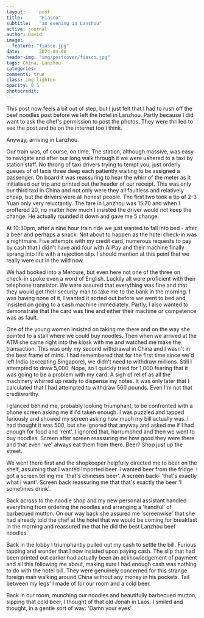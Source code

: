 ```yaml
---
layout:     post
title:      "Fiasco"
subtitle:   "an evening in Lanshou"
active: journal
author: David
image:
  feature: "fiasco.jpg"
date:       2024-04-08
header-img: "img/postcover/fiasco.jpg"
tags: China, Lanzhou
categories: 
comments: true
class: img-lighten 
opacity: 0.5
photocredit:
---
```


This post now feels a bit out of step, but I just felt that I had to rush off the beef noodles post before we left the hotel in Lanzhou. Partly because I did want to ask the chef's permission to post the photos. They were thrilled to see the post and be on the internet too I think.

Anyway, arriving in Lanzhou.

Our train was, of course, on time. The station, although massive, was easy to navigate and after our long walk through it we were ushered to a taxi by station staff. No throng of taxi drivers trying to tempt you, just orderly queues of of taxis three deep each patiently waiting to be assigned a passenger. On board it was reassuring to hear the whirr of the meter as it initialised our trip and printed out the header of our receipt. This was only our third taxi in China and not only were they all faultless and relatively cheap, but the drivers were all honest people. The first two took a tip of 2-3 Yuan only very reluctantly. The fare in Lanzhou was 15.70 and when I proffered 20, no matter how much I insisted the driver would not keep the change. He actually rounded it down and gave me 5 change.

At 10:30pm, after a nine hour train ride we just wanted to fall into bed - after a beer and perhaps a snack. Not about to happen as the hotel check-in was a nightmare. Five attempts with my credit card, numerous requests to pay by cash that I didn't have and four with AliPay and their machine finally sprang into life with a rejection slip. I should mention at this point that we really were out in the wild now.

We had booked into a Mercure, but even here not one of the three on check-in spoke even a word of English. Luckily all were proficient with their telephone translator. We were assured that everything was fine and that they would get their security man to take me to the bank in the morning. I was having none of it, I wanted it sorted out before we went to bed and insisted on going to a cash machine immediately. Partly, I also wanted to demonstrate that the card was fine and either their machine or competence was as fault.

One of the young women insisted on taking me there and on the way she pointed to a stall where we could buy noodles. Then when we arrived at the ATM she came right into the kiosk with me and watched me make the transaction. This was only my second withdrawal in China and I wasn't in the best frame of mind. I had remembered that for the first time since we'd left India (excepting Singapore), we didn't need to withdraw millions. Still I attempted to draw 5,000. Nope, so I quickly tried for 1,000 fearing that it was going to be a problem with my card. A sigh of relief as all the machinery whirred up ready to dispense my notes. It was only later that I calculated that I had attempted to withdraw 560 pounds. Even I'm not that creditworthy.

I glanced behind me, probably looking triumphant, to be confronted with a phone screen asking me if I'd taken enough. I was puzzled and tapped furiously and showed my screen asking  how much my bill actually was. I had thought it was 500, but she ignored that anyway and asked me if I had enough for food and 'rent'. I ignored that, harrumphed and then we went to buy noodles. Screen after screen reassuring me how good they were there and that even 'we' always eat them from there. Beer? Shop just up the street.

We went there first and the shopkeeper helpfully directed me to beer on the shelf, assuming that I wanted imported beer. I wanted beer from the fridge. I got a screen telling me 'that's chineses beer'. A screen back- 'that's exactly what I want'. Screen back reassuring me that that's exactly the beer 'I sometimes drink'. 

Back across to the noodle shop and my new personal assistant handled everything from ordering the noodles and arranging a 'handful' of barbecued mutton. On our way back she assured me 'screenwise' that she had already told the chef at the hotel that we would be coming for breakfast in the morning and reassured me that he did the best Lanzhou beef noodles.

Back in the lobby I triumphantly pulled out my cash to settle the bill. Furious tapping and wonder that I now insisted upon paying cash. The slip that had been printed out earlier had actually been an acknowledgement of payment and all this following me about, making sure I had enough cash was nothing to do with the hotel bill. They were genuinely  concerned for this strange foreign man walking around China without any money in his pockets. Tail between my legs' I made of for our room and a cold beer.

Back in our room, munching our noodles and beautifully barbecued mutton, sipping that cold beer, I thought of that old Jonah in Laos. I smiled and thought, in a gentle sort of way: 'Damn your eyes'








